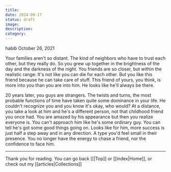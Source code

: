 ```yaml
---
title: 
date: 2024-09-17
status: draft
image: 
description: 
category:
---
```



habib
October 26, 2021

Your families aren't so distant. The kind of neighbors who have to trust each other, but they really do. So you grew up together in the brightness of the day and the darkness of the night. You friends are so closer, but within the realistic range: It's not like you can die for each other. But you like this friend because he can take care of stuff. This friend of yours, you think, is more into you than you are into him. He looks like he'll always be there. 

20 years later, you guys are strangers. The twists and turns, the most probable functions of time have taken quite some dominance in your life. He couldn't recognize you and you know it's okay, who would? At a distance, you take a look at him and he's a different person, not that childhood friend you once had. You are amazed by his appearance but then you realize everyone is. You can't approach him like he's some ordinary guy. You can tell he's got some good things going on. Looks like for him, more success is just half a step away and in any direction. A type you'd feel small in their presence. You no longer have the energy to chase a friend, nor the confidence to face him.



















---
Thank you for reading. You can go back [[|Top]] or [[index|Home]], or check out my [[articles|Collections]]